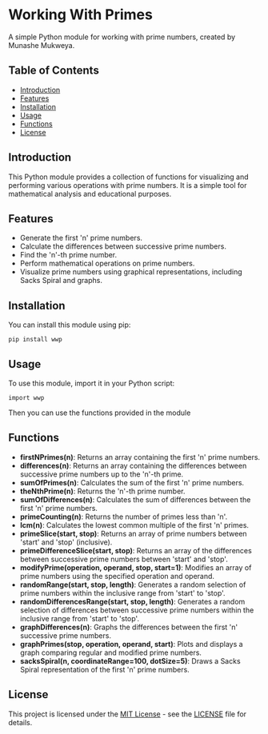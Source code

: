# Working With Primes

A simple Python module for working with prime numbers, created by Munashe Mukweya.

## Table of Contents

- [Introduction](#introduction)
- [Features](#features)
- [Installation](#installation)
- [Usage](#usage)
- [Functions](#functions)
- [License](#license)

## Introduction

This Python module provides a collection of functions for visualizing and performing various operations with prime numbers. It is a simple tool for mathematical analysis and educational purposes.

## Features

- Generate the first 'n' prime numbers.
- Calculate the differences between successive prime numbers.
- Find the 'n'-th prime number.
- Perform mathematical operations on prime numbers.
- Visualize prime numbers using graphical representations, including Sacks Spiral and graphs.

## Installation

You can install this module using pip:

```
pip install wwp

```

## Usage

To use this module, import it in your Python script:

```
import wwp

```

Then you can use the functions provided in the module

## Functions

* **firstNPrimes(n)**: Returns an array containing the first 'n' prime numbers.
* **differences(n)**: Returns an array containing the differences between successive prime numbers up to the 'n'-th prime.
* **sumOfPrimes(n)**: Calculates the sum of the first 'n' prime numbers.
* **theNthPrime(n)**: Returns the 'n'-th prime number.
* **sumOfDifferences(n)**: Calculates the sum of differences between the first 'n' prime numbers.
* **primeCounting(n)**: Returns the number of primes less than 'n'.
* **lcm(n)**: Calculates the lowest common multiple of the first 'n' primes.
* **primeSlice(start, stop)**: Returns an array of prime numbers between 'start' and 'stop' (inclusive).
* **primeDifferenceSlice(start, stop)**: Returns an array of the differences between successive prime numbers between 'start' and 'stop'.
* **modifyPrime(operation, operand, stop, start=1)**: Modifies an array of prime numbers using the specified operation and operand.
* **randomRange(start, stop, length)**: Generates a random selection of prime numbers within the inclusive range from 'start' to 'stop'.
* **randomDifferencesRange(start, stop, length)**: Generates a random selection of differences between successive prime numbers within the inclusive range from 'start' to 'stop'.
* **graphDifferences(n)**: Graphs the differences between the first 'n' successive prime numbers.
* **graphPrimes(stop, operation, operand, start)**: Plots and displays a graph comparing regular and modified prime numbers.
* **sacksSpiral(n, coordinateRange=100, dotSize=5)**: Draws a Sacks Spiral representation of the first 'n' prime numbers.

## License

This project is licensed under the [MIT License](LICENSE) - see the [LICENSE](LICENSE) file for details.

